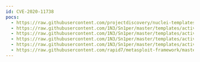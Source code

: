 ```yaml
---
id: CVE-2020-11738
pocs:
  - https://raw.githubusercontent.com/projectdiscovery/nuclei-templates/master/cves/CVE-2020-11738.yaml
  - https://raw.githubusercontent.com/1N3/Sn1per/master/templates/active/CVE-2020-11738_-_WordPress_Duplicator_plugin_Directory_Traversal_4.sh
  - https://raw.githubusercontent.com/1N3/Sn1per/master/templates/active/CVE-2020-11738_-_WordPress_Duplicator_plugin_Directory_Traversal_3.sh
  - https://raw.githubusercontent.com/1N3/Sn1per/master/templates/active/CVE-2020-11738_-_WordPress_Duplicator_plugin_Directory_Traversal_2.sh
  - https://raw.githubusercontent.com/1N3/Sn1per/master/templates/active/CVE-2020-11738_-_WordPress_Duplicator_plugin_Directory_Traversal.sh
  - https://raw.githubusercontent.com/rapid7/metasploit-framework/master/modules/auxiliary/scanner/http/wp_duplicator_file_read.rb
---
```

